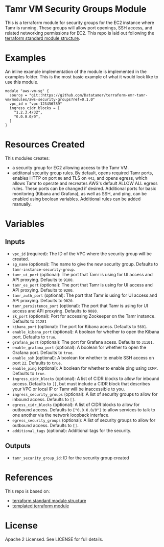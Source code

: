 # Tamr VM Security Groups Module
This is a terraform module for security groups for the EC2 instance where Tamr is running. These groups will allow port openings, SSH access, and related networking permissions for EC2.
This repo is laid out following the [terraform standard module structure](https://www.terraform.io/docs/modules/index.html#standard-module-structure).

# Examples
An inline example implementation of the module is implemented in the examples folder.
This is the most basic example of what it would look like to use this module.

```
module "aws-vm-sg" {
  source = "git::https://github.com/Datatamer/terraform-emr-tamr-vm/modules/aws-security-groups?ref=0.1.0"
  vpc_id = "vpc-123456789"
  ingress_cidr_blocks = [
    "1.2.3.4/32",
    "0.0.0.0/0",
  ]
}
```

# Resources Created
This modules creates:
* a security group for EC2 allowing access to the Tamr VM.
* additonal security group rules. By default, opens required Tamr ports,
enables HTTP on port `80` and TLS on `443`, and opens egress, which allows Tamr to operate and recreates
AWS's default ALLOW ALL egress rules. These ports can be changed if desired. Additional
ports for basic monitoring (Kibana and Grafana), as well as SSH, and ping,
can be enabled using boolean variables. Additional rules can be added manually.

# Variables
## Inputs
* `vpc_id` (required): The ID of the VPC where the security group will be created.
* `sg_name` (optional): The name to give the new security group. Defaults to `tamr-instance-security-group`.
* `tamr_ui_port` (optional): The port that Tamr is using for UI access and API proxying. Defaults to `9100`.
* `tamr_es_port` (optional): The port that Tamr is using for UI access and API proxying. Defaults to `9200`.
* `tamr_auth_port` (optional): The port that Tamr is using for UI access and API proxying. Defaults to `9020`.
* `tamr_persistence_port` (optional): The port that Tamr is using for UI access and API proxying. Defaults to `9080`.
* `zk_port` (optional): Port for accessing Zookeeper on the Tamr instance. Defaults to `21281`
* `kibana_port` (optional): The port for Kibana acess. Defaults to `5601`.
* `enable_kibana_port` (optional): A boolean for whether to open the Kibana port. Defaults to `true`.
* `grafana_port` (optional): The port for Grafana acess. Defaults to `31101`.
* `enable_grafana_port` (optional): A boolean for whether to open the Grafana port. Defaults to `true`.
* `enable_ssh` (optional): A boolean for whether to enable SSH access on port `22`. Defaults to `true`.
* `enable_ping` (optional): A boolean for whether to enable ping using `ICMP`. Defaults to `true`.
* `ingress_cidr_blocks` (optional): A list of CIDR blocks to allow for inbound access. Defaults to `[]`, but must include a CIDR block that describes your VPC or local IP or Tamr will be inaccessible to you.
* `ingress_security_groups` (optional): A list of security groups to allow for inbound access. Defaults to `[]`.
* `egress_cidr_blocks` (optional): A list of CIDR blocks to allow for outbound access. Defaults to `["0.0.0.0/0"]` to allow services to talk to one another via the network loopback interface.
* `egress_security_groups` (optional): A list of security groups to allow for outbound access. Defaults to `[]`.
* `additional_tags` (optional): Additional tags for the security.

## Outputs
* `tamr_security_group_id`: ID for the security group created

# References
This repo is based on:
* [terraform standard module structure](https://www.terraform.io/docs/modules/index.html#standard-module-structure)
* [templated terraform module](https://github.com/tmknom/template-terraform-module)

# License
Apache 2 Licensed. See LICENSE for full details.

